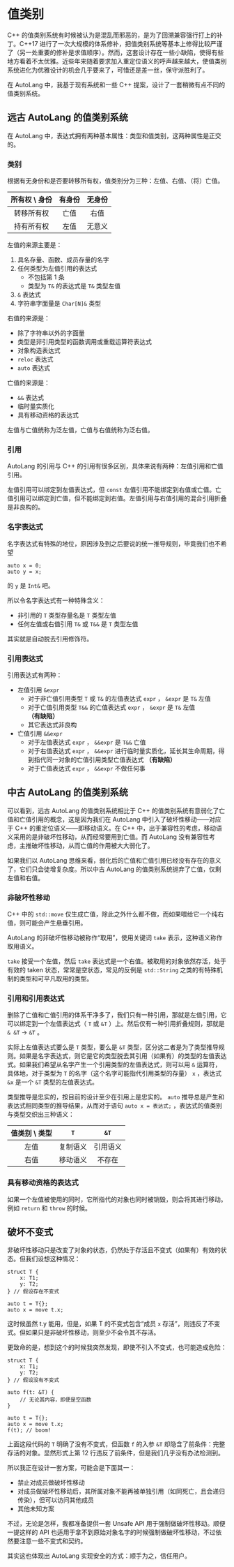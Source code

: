 # 值类别

C++ 的值类别系统有时候被认为是混乱而邪恶的，是为了回溯兼容强行打上的补丁。C++17 进行了一次大规模的体系修补，把值类别系统等基本上修得比较严谨了（另一处重要的修补是求值顺序）。然而，这套设计存在一些小缺陷，使得有些地方看着不太优雅。近些年来随着要求加入重定位语义的呼声越来越大，使值类别系统进化为优雅设计的机会几乎要来了，可惜还是差一丝，保守派胜利了。

在 AutoLang 中，我基于现有系统和一些 C++ 提案，设计了一套稍微有点不同的值类别系统。

## 远古 AutoLang 的值类别系统

在 AutoLang 中，表达式拥有两种基本属性：类型和值类别，这两种属性是正交的。

### 类别

根据有无身份和是否要转移所有权，值类别分为三种：左值、右值、（将）亡值。

| 所有权 \ 身份 | 有身份 | 无身份 |
|:-:|:-:|:-:|
| 转移所有权 | 亡值 | 右值 |
| 持有所有权 | 左值 | 无意义 |

左值的来源主要是：

1. 具名存量、函数、成员存量的名字
2. 任何类型为左值引用的表达式
    - 不包括第 1 条
    - 类型为 `T&` 的表达式是 `T&` 类型左值
3. `&` 表达式
4. 字符串字面量是 `Char[N]&` 类型

右值的来源是：

- 除了字符串以外的字面量
- 类型是非引用类型的函数调用或重载运算符表达式
- 对象构造表达式
- `reloc` 表达式
- `auto` 表达式

亡值的来源是：

- `&&` 表达式
- 临时量实质化
- 具有移动资格的表达式

左值与亡值统称为泛左值，亡值与右值统称为泛右值。

### 引用

AutoLang 的引用与 C++ 的引用有很多区别，具体来说有两种：左值引用和亡值引用。

左值引用可以绑定到左值表达式，但 `const` 左值引用不能绑定到右值或亡值。亡值引用可以绑定到亡值，但不能绑定到右值。左值引用与右值引用的混合引用折叠是非良构的。

### 名字表达式

名字表达式有特殊的地位，原因涉及到之后要说的统一推导规则，毕竟我们也不希望

```autolang
auto x = 0;
auto y = x;
```

的 `y` 是 `Int&` 吧。

所以令名字表达式有一种特殊含义：

- 非引用的 `T` 类型存量名是 `T` 类型左值
- 任何左值或右值引用 `T&` 或 `T&&` 是 `T` 类型左值

其实就是自动脱去引用修饰符。

### 引用表达式

引用表达式有两种：

- 左值引用 `&expr`
  - 对于非亡值引用类型 `T` 或 `T&` 的左值表达式 `expr` ， `&expr` 是 `T&` 左值
  - 对于亡值引用类型 `T&&` 的亡值表达式 `expr` ， `&expr` 是 `T&` 左值 **（有缺陷）**
  - 其它表达式非良构
- 亡值引用 `&&expr`
  - 对于左值表达式 `expr` ， `&&expr` 是 `T&&` 亡值
  - 对于右值表达式 `expr` ， `&&expr` 进行临时量实质化，延长其生命周期，得到指代同一对象的亡值引用类型亡值表达式 **（有缺陷）**
  - 对于亡值表达式 `expr` ， `&&expr` 不做任何事

## 中古 AutoLang 的值类别系统

可以看到，远古 AutoLang 的值类别系统相比于 C++ 的值类别系统有意弱化了亡值和亡值引用的概念，这是因为我们在 AutoLang 中引入了破坏性移动——对应于 C++ 的重定位语义——即移动语义。在 C++ 中，出于兼容性的考虑，移动语义采用的是非破坏性移动，从而经常要用到亡值。而 AutoLang 没有兼容性考虑，主推破坏性移动，从而亡值的作用被大大弱化了。

如果我们以 AutoLang 思维来看，弱化后的亡值和亡值引用已经没有存在的意义了，它们只会徒增复杂度。所以中古 AutoLang 的值类别系统抛弃了亡值，仅剩左值和右值。

### 非破坏性移动

C++ 中的 `std::move` 仅生成亡值，除此之外什么都不做，而如果喂给它一个纯右值，则可能会产生悬垂引用。

AutoLang 的非破坏性移动被称作“取用”，使用关键词 `take` 表示，这种语义称作取用语义。

`take` 接受一个左值，然后 `take` 表达式是一个右值。被取用的对象依然存活，处于有效的 taken 状态，常常是空状态，常见的反例是 `std::String` 之类的有特殊机制的类型和可平凡取用的类型。

### 引用和引用表达式

删除了亡值和亡值引用的体系干净多了，我们只有一种引用，那就是左值引用，它可以绑定到一个左值表达式（ `T` 或 `&T` ）上。然后仅有一种引用折叠规则，那就是 `& &T` -> `&T` 。

实际上左值表达式要么是 `T` 类型，要么是 `&T` 类型，区分这二者是为了类型推导规则。如果是名字表达式，则它是它的类型脱去其引用（如果有）的类型的左值表达式。如果我们希望从名字产生一个引用类型的左值表达式，则可以用 `&` 运算符，具体地，对于类型为 `T` 的名字（这个名字可能指代引用类型的存量） `x` ，表达式 `&x` 是一个 `&T` 类型的左值表达式。

类型推导是忠实的，按目前的设计至少在引用上是忠实的。 `auto` 推导总是产生和表达式相同类型的推导结果，从而对于语句 `auto x = 表达式;` ，表达式的值类别与类型交织出三种语义：

| 值类别 \ 类型 | `T` | `&T` |
|:-:|:-:|:-:|
| 左值 | 复制语义 | 引用语义 |
| 右值 | 移动语义 | 不存在 |

### 具有移动资格的表达式

如果一个左值被使用的同时，它所指代的对象也同时被销毁，则会将其进行移动。例如 `return` 和 `throw` 的时候。

## 破坏不变式

非破坏性移动只是改变了对象的状态，仍然处于存活且不变式（如果有）有效的状态。但我们设想这种情况：

```autolang
struct T {
    x: T1;
    y: T2;
} // 假设存在不变式

auto t = T{};
auto x = move t.x;
```

这时候虽然 t.y 能用，但是，如果 T 的不变式包含“成员 `x` 存活”，则违反了不变式。但如果只是非破坏性移动，则至少不会令其不存活。

更致命的是，想到这个的时候我突然发现，即使不引入不变式，也可能造成危险：

```autolang
struct T {
    x: T1;
    y: T2;
} // 假设没有不变式

auto f(t: &T) {
    // 无论其内容，即便是空函数
}

auto t = T{};
auto x = move t.x;
f(t); // boom!
```

上面这段代码的 `T` 明确了没有不变式，但函数 `f` 的入参 `&T` 却隐含了前条件：完整存活的对象。显然形式上第 12 行违反了前条件，但是我们几乎没有办法检测到。

所以我正在设计一套方案，可能会是下面其一：

- 禁止对成员做破坏性移动
- 对成员做破坏性移动后，其所属对象不能再被单独引用（如同死亡，且会递归传染），但可以访问其他成员
- 其他未知方案

不过，无论是怎样，我都准备提供一套 Unsafe API 用于强制做破坏性移动。顺便一提这样的 API 也适用于拿不到原始对象名字的时候强制做破坏性移动，不过依然要注意一些不变式和契约。

其实这也体现出 AutoLang 实现安全的方式：顺手为之，信任用户。
